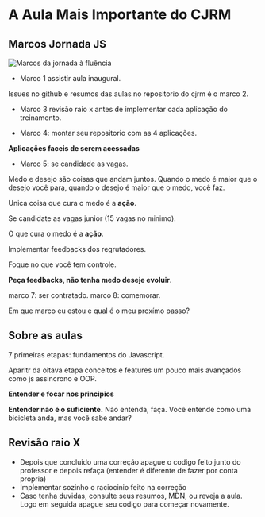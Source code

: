 # A Aula Mais Importante do CJRM

## Marcos Jornada JS

![Marcos da jornada à fluência](https://lh3.googleusercontent.com/drive-viewer/AJc5JmQsHWQk5HQaUhnyMhE4Wud5DopZP_lj7p-inkb2rmRlk3CBMkpPrTGFEw_r9n4NjWDu5jZndPw=w1366-h667)

- Marco 1 assistir aula inaugural.

Issues no github e resumos das aulas no repositorio do cjrm é o marco 2.

- Marco 3 revisão raio x antes de implementar cada aplicação do treinamento.

- Marco 4: montar seu repositorio com as 4 aplicações.

**Aplicações faceis de serem acessadas**

- Marco 5: se candidade as vagas.

Medo e desejo são coisas que andam juntos. Quando o medo é maior que o desejo 
você para, quando o desejo é maior que o medo, você faz.

Unica coisa que cura o medo é a **ação**.

Se candidate as vagas junior (15 vagas no minimo).

O que cura o medo é a  **ação**.

Implementar feedbacks dos regrutadores.

Foque no que você tem controle.

**Peça feedbacks, não tenha medo deseje evoluir**.

marco 7: ser contratado.
marco 8: comemorar.

Em que marco eu estou e qual é o meu proxímo passo?

## Sobre as aulas

7 primeiras etapas: fundamentos do Javascript.

Aparitr da oitava etapa conceitos e features um pouco mais avançados como js assincrono 
e OOP.

**Entender e focar nos principios**

**Entender não é o suficiente.** 
Não entenda, faça. Você entende como uma bicicleta anda, mas você sabe andar?

## Revisão raio X

- Depois que concluido uma correção apague o codigo feito junto do professor e depois refaça
(entender é diferente de fazer por conta propria)
- Implementar sozinho o raciocinio feito na correção
- Caso tenha duvidas, consulte seus resumos, MDN, ou reveja a aula. Logo em seguida apague seu codigo para
começar novamente.
